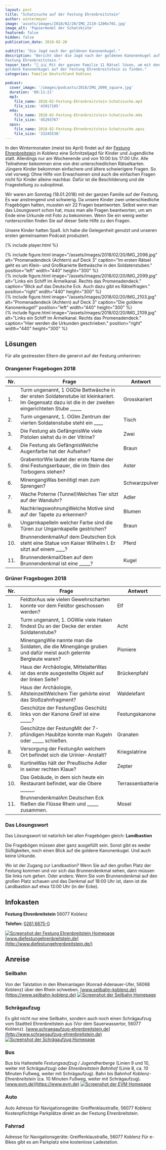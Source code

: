 ```yaml
---
layout: post
title: "Schatzsuche auf der Festung Ehrenbreitstein"
author: wintermeyer
image: 'assets/images/2018/02/20/IMG_2110-1200x701.jpg'
image_alt: 'Papiermodel der Schatzkiste'
featured: false
hidden: false
publication_date: 2018-02-20

subtitle: "Die Jagd nach der goldenen Kanonenkugel."
description: "Bericht über die Jagd nach der goldenen Kanonenkugel auf der
Festung Ehrenbreitstein."
teaser_text: "🏰 🇩🇪 Mit der ganzen Familie 11 Rätsel lösen, um mit den Lösungen die
goldene Kanonenkugel auf der Festung Ehrenbreitstein zu finden."
categories: Familie Deutschland Koblenz

podcast:
  cover_image: '/images/podcasts/2018/IMG_2098_square.jpg'
  duration: '00:11:21'
  mp3:
    file_name: 2018-02-Festung-Ehrenbreitstein-Schatzsuche.mp3
    file_size: '43917105'
  m4a:
    file_name: 2018-02-Festung-Ehrenbreitstein-Schatzsuche.m4a
    file_size: '45293767'
  opus:
    file_name: 2018-02-Festung-Ehrenbreitstein-Schatzsuche.opus
    file_size: '33245538'
---
```


In den Wintermonaten (meist bis April) findet auf der [Festung Ehrenbreitstein](http://diefestungehrenbreitstein.de) in Koblenz eine Schnitzeljagd für Kinder und Jugendliche statt. Allerdings nur am Wochenende und von 10:00 bis 17:00 Uhr. Alle Teilnehmer bekommen eine von drei unterschiedlichen Rätselkarten. Jüngere Kinder bekommen einfachere und ältere schwierigere Fragen. So viel vorweg: Ohne Hilfe von Erwachsenen sind auch die einfachen Fragen nicht für Kinder alleine machbar. Dafür ist die Beschilderung und die Fragestellung zu suboptimal.

Wir waren am Sonntag (18.01.2018) mit der ganzen Familie auf der Festung. Es war anstrengend und schwierig. Da unsere Kinder zwei unterschiedliche Fragebögen hatten, mussten wir 22 Fragen beantworten. Selbst wenn man das Lösungswort schon hat, muss man alle Fragen beantworten, um am Ende eine Urkunde mit Foto zu bekommen. Wenn Sie ein wenig weiter runterscrollen finden Sie auf dieser Seite Hilfe zu den Fragen.

Unsere Kinder hatten Spaß. Ich habe die Gelegenheit genutzt und unseren ersten gemeinsamen Podcast produziert.

{% include player.html %}

<div class="row">
	<div class="col-sm-6">
		{% include figure.html image="/assets/images/2018/02/20/IMG_2098.jpg" alt="Promenadendeck (Achtern) auf Deck 3" caption="Im ersten Rätsel geht es um Klein- und Großkarierte Bettwäsche in den Soldatenstuben." position="left" width="440" height="300" %}
	</div>
	<div class="col-sm-6">
		{% include figure.html image="/assets/images/2018/02/20/IMG_2099.jpg" alt="Links ein Schiff im Ärmelkanal. Rechts das Promenadendeck." caption="Blick auf das Deutsche Eck. Auch dazu gibt es Rätselfragen." position="right" width="440" height="300" %}
	</div>
	<div class="col-sm-6">
		{% include figure.html image="/assets/images/2018/02/20/IMG_2103.jpg" alt="Promenadendeck (Achtern) auf Deck 3" caption="Die goldene Kanonenkugel!" position="left" width="440" height="300" %}
	</div>
	<div class="col-sm-6">
		{% include figure.html image="/assets/images/2018/02/20/IMG_2109.jpg" alt="Links ein Schiff im Ärmelkanal. Rechts das Promenadendeck." caption="Hier werden die Urkunden geschrieben." position="right" width="440" height="300" %}
	</div>
</div>

## Lösungen

Für alle gestressten Eltern die genervt auf der Festung um­her­ir­ren:

### Orangener Fragebogen 2018

|Nr.|Frage|Antwort|
|--- |--- |--- |
|1.|Turm ungenannt, 1 OGDie Bettwäsche in der ersten Soldatenstube ist kleinkariert. Im Gegensatz dazu ist die in der zweiten eingerichteten Stube _____|Grosskariert|
|2.|Turm ungenannt, 1. OGIm Zentrum der vierten Soldatenstube steht ein ____|Tisch|
|3.|Die Festung als GefängnisWie viele Pistolen siehst du in der Vitrine?|Zwei|
|4.|Die Festung als GefängnisWelche Augenfarbe hat der Aufseher?|Braun|
|5.|GrabentorWie lautet der erste Name der drei Festungserbauer, die im Stein des Torbogens stehen?|Aster|
|6.|MinengangWas benötigt man zum Sprengen?|Schwarzpulver|
|7.|Wache Poterne (Tunnel)Welches Tier sitzt auf der Wanduhr?|Adler|
|8.|NachkriegswohnungWelche Motive sind auf der Tapete zu erkennen?|Blumen|
|9.|UngarnkapelleIn welcher Farbe sind die Türen zur Ungarnkapelle gestrichen?|Braun|
|10.|BrunnendenkmalAuf dem Deutschen Eck steht eine Statue von Kaiser Wilhelm I. Er sitzt auf einem ____?|Pferd|
|11.|BrunnendenkmalOben auf dem Brunnendenkmal ist eine _____?|Kugel|

### Grüner Fragebogen 2018

|Nr.|Frage|Antwort|
|--- |--- |--- |
|1.|FeldtorAus wie vielen Gewehrscharten konnte vor dem Feldtor geschossen werden?|Elf|
|2.|Turm ungenannt, 1. OGWie viele Haken findest Du an der Decke der ersten Soldatenstube?|Acht|
|3.|MinengangWie nannte man die Soldaten, die die Minengänge gruben und dafür meist auch gelernte Bergleute waren?|Pioniere|
|4.|Haus der Archäologie, MittelalterWas ist das erste ausgestellte Objekt auf der linken Seite?|Brückenpfahl|
|5.|Haus der Archäologie, AltsteinzeitWelchem Tier gehörte einst das Stoßzahnfragment?|Waldelefant|
|6.|Geschütze der FestungDas Geschütz links von der Kanone Greif ist eine _____?|Festungskanone|
|7.|Geschütze der FestungMit der 7-pfündigen Haubitze konnte man Kugeln oder _____ schießen.|Granaten|
|8.|Versorgung der FestungAn welchem Ort befindet sich die Urinier-Anstalt?|Kriegslatrine|
|9.|KurtineWas hält der Preußische Adler in seiner rechten Klaue?|Zepter|
|10.|Das Gebäude, in dem sich heute ein Restaurant befindet, war die Obere ______.|Terrassenbatterie|
|11.|BrunnendenkmalAm Deutschen Eck fließen die Flüsse Rhein und _____ zusammen.|Mosel|

### Das Lösungswort

Das Lösungswort ist natürlich bei allen Fragebögen gleich: **Landbastion**

Die Fragebögen müssen aber ganz ausgefüllt sein. Sonst gibt es weder Süßigkeiten, noch einen Blick auf die goldene Kanonenkugel. Und auch keine Urkunde.

Wo ist der Zugang zur Landbastion? Wenn Sie auf den großen Platz der Festung kommen und vor sich das Brunnendenkmal sehen, dann müssen Sie links rum gehen. Oder anders: Wenn Sie vom Brunnendenkmal auf den großen Platz schauen und das Denkmal auf 18:00 Uhr ist, dann ist die Landbastion auf etwa 13:00 Uhr (in der Ecke).

## Infokasten

**Festung Ehrenbreitstein** 56077 Koblenz

**Telefon:** [0261 6675-0](tel:+492616675-0)

[![Screenshot der Festung Ehrenbreitstein Homepage](/assets/images/2018/02/20/screenshot-festung-ehrenbreitstein-homepage.png)](http://www.diefestungehrenbreitstein.de/) [www.diefestungehrenbreitstein.de](http://www.diefestungehrenbreitstein.de/)


## Anreise

### Seilbahn

Von der Talstation in den Rheinanlagen (Konrad-Adenauer-Ufer, 56068 Koblenz) über den Rhein schweben. [www.seilbahn-koblenz.de](https://www.seilbahn-koblenz.de)
[![Screenshot der Seilbahn Homepage](/assets/images/2018/02/20/seilbahn-screenshot.png)](https://www.seilbahn-koblenz.de)

### Schrägaufzug

Es gibt nicht nur eine Seilbahn, sondern auch noch einen Schrägaufzug vom Stadtteil Ehrenbreitstein aus (Vor dem Sauerwassertor, 56077 Koblenz). [www.schraegaufzug-ehrenbreitstein.de](http://www.schraegaufzug-ehrenbreitstein.de)
[![Screenshot der Schrägaufzug Homepage](/assets/images/2018/02/20/schraegaufzug-screenshot.png)](http://www.schraegaufzug-ehrenbreitstein.de)

### Bus

Bus bis Haltestelle _Festungsaufzug / Jugendherberge_ (Linien 9 und 10, weiter mit Schrägaufzug) oder _Ehrenbreitstein Bahnhof_ (Linie 8, ca. 10 Minuten Fußweg, weiter mit Schrägaufzug). Bahn bis Bahnhof _Koblenz-Ehrenbreitstein_ (ca. 10 Minuten Fußweg, weiter mit Schrägaufzug). [www.evm.de](https://www.evm.de)
[![Screenshot der EVM Homepage](/assets/images/2018/02/20/evm-screenshot.png)](https://www.evm.de)

### Auto

Auto Adresse für Navigationsgeräte: Greiffenklaustraße, 56077 Koblenz
Kostenpflichtige Parkplätze direkt an der Festung Ehrenbreitstein.

### Fahrrad

Adresse für Navigationsgeräte: Greiffenklaustraße, 56077 Koblenz
Für e-Bikes gibt es am Parkplatz eine kostenlose Ladestation.